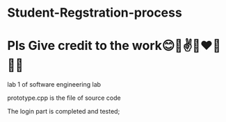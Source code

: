 # Student-Regstration-process
# Pls Give credit to the work😊🤞✌👩‍❤️‍👩🙆‍♂️

lab 1 of software engineering lab

prototype.cpp is the file of source code

The login part is completed and tested;

